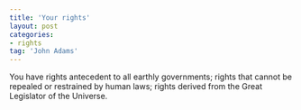 ```yaml
---
title: 'Your rights'
layout: post
categories:
- rights
tag: 'John Adams'
---
```


You have rights antecedent to all earthly governments; rights that cannot be repealed or restrained by human laws; rights derived from the Great Legislator of the Universe.